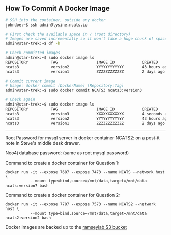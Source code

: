## How To Commit A Docker Image

```bash
# SSH into the container, outside any docker
johndoe:~$ ssh admin@lysine.ncats.io

# First check the available space in / (root directory)
# Images are saved incrementally so it won't take a huge chunk of space
admin@star-trek:~$ df -h

# Check committed images
admin@star-trek:~$ sudo docker image ls
REPOSITORY          TAG                 IMAGE ID            CREATED             SIZE
ncats3              version2            YYYYYYYYYYYY        43 hours ago        5.45GB
ncats3              version1            ZZZZZZZZZZZZ        2 days ago          5.45GB

# Commit current image
# Usage: docker commit [DockerName] [Repository:Tag]
admin@star-trek:~$ sudo docker commit NCATS3 ncats3:version3

# Check again
admin@star-trek:~$ sudo docker image ls
REPOSITORY          TAG                 IMAGE ID            CREATED             SIZE
ncats3              version3            XXXXXXXXXXXX        4 seconds ago       5.5GB
ncats3              version2            YYYYYYYYYYYY        43 hours ago        5.45GB
ncats3              version1            ZZZZZZZZZZZZ        2 days ago          5.45GB
```

-----

Root Password for mysql server in docker container NCATS2:  on a post-it note in Steve's middle desk drawer.

Neo4j database password:  (same as root mysql password)

Command to create a docker container for Question 1:

    docker run -it --expose 7687 --expose 7473 --name NCATS --network host \
               --mount type=bind,source=/mnt/data,target=/mnt/data ncats:version7 bash

Command to create a docker container for Question 2:
    
    docker run -it --expose 7787 --expose 7573 --name NCATS2 --network host \
               --mount type=bind,source=/mnt/data,target=/mnt/data ncats2:version2 bash

Docker images are backed up to the [ramseylab S3 bucket](https://s3.console.aws.amazon.com/s3/buckets/ramseylab/ncats/?region=us-west-2&tab=overview)
